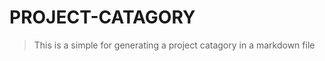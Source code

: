 # PROJECT-CATAGORY
> This is a simple for generating a project catagory in a markdown file
<!-- projects:start -->
<!-- projects:end -->